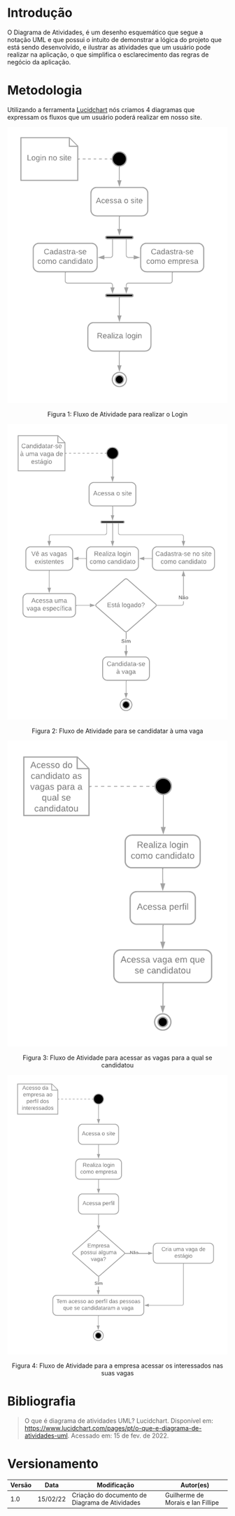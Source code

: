 # Introdução

O Diagrama de Atividades, é um desenho esquemático que segue a notação UML e que possui o intuito de demonstrar a lógica do projeto que está sendo desenvolvido, e ilustrar as atividades que um usuário pode realizar na aplicação, o que simplifica o esclarecimento das regras de negócio da aplicação.

# Metodologia
Utilizando a ferramenta [Lucidchart](https://www.lucidchart.com/pages/pt/landing?utm_source=google&utm_medium=cpc&utm_campaign=_chart_pt_allcountries_mixed_search_brand_exact_&km_CPC_CampaignId=1500131167&km_CPC_AdGroupID=59412157138&km_CPC_Keyword=lucidchart&km_CPC_MatchType=e&km_CPC_ExtensionID=&km_CPC_Network=g&km_CPC_AdPosition=&km_CPC_Creative=294337318298&km_CPC_TargetID=kwd-33511936169&km_CPC_Country=1001541&km_CPC_Device=c&km_CPC_placement=&km_CPC_target=&gclid=EAIaIQobChMIuMrbr6SC9gIVBwiRCh3VRgMUEAAYASAAEgK1i_D_BwE) nós criamos 4 diagramas que expressam os fluxos que um usuário poderá realizar em nosso site.


[![Login](../../assets/Modelagem/DiagramaAtividades/Login.png)](../../assets/Modelagem/DiagramaAtividades/Login.png)
<center>Figura 1: Fluxo de Atividade para realizar o Login</center>


[![CandidatarVaga](../../assets/Modelagem/DiagramaAtividades/CandidatarVaga.png)](../../assets/Modelagem/DiagramaAtividades/CandidatarVaga.png)
<center>Figura 2: Fluxo de Atividade para se candidatar à uma vaga</center>


[![AcessoVagas](../../assets/Modelagem/DiagramaAtividades/AcessoVagas.png)](../../assets/Modelagem/DiagramaAtividades/AcessoVagas.png)
<center>Figura 3: Fluxo de Atividade para acessar as vagas para a qual se candidatou</center>


[![EmpresaInteressados](../../assets/Modelagem/DiagramaAtividades/EmpresaInteressados.png)](../../assets/Modelagem/DiagramaAtividades/EmpresaInteressados.png)
<center>Figura 4: Fluxo de Atividade para a empresa acessar os interessados nas suas vagas</center>


# Bibliografia

>O que é diagrama de atividades UML? Lucidchart. Disponível em: <https://www.lucidchart.com/pages/pt/o-que-e-diagrama-de-atividades-uml>. Acessado em: 15 de fev. de 2022.


# Versionamento

Versão | Data | Modificação | Autor(es) |
|--|--|--|--|
| 1.0 | 15/02/22 | Criação do documento de Diagrama de Atividades | Guilherme de Morais e Ian Fillipe |